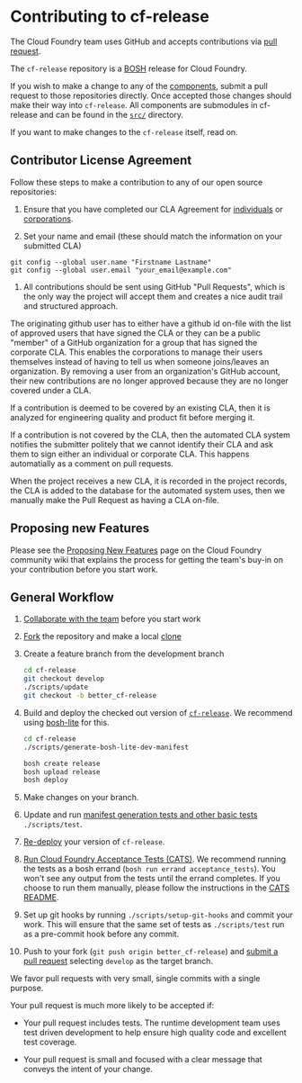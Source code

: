 # Contributing to cf-release

The Cloud Foundry team uses GitHub and accepts contributions via
[pull request](https://help.github.com/articles/using-pull-requests).

The `cf-release` repository is a [BOSH](https://github.com/cloudfoundry/bosh)
release for Cloud Foundry.

If you wish to make a change to any of the [components](https://github.com/cloudfoundry/cf-release#cloud-foundry-components-v2),
submit a pull request to those repositories directly. Once accepted those changes
should make their way into `cf-release`. All components are submodules in cf-release
and can be found in the [`src/`](https://github.com/cloudfoundry/cf-release/tree/master/src)
directory.

If you want to make changes to the `cf-release` itself, read on.

## Contributor License Agreement

Follow these steps to make a contribution to any of our open source repositories:

1. Ensure that you have completed our CLA Agreement for
  [individuals](https://www.cloudfoundry.org/pdfs/CFF_Corporate_CLA.pdf) or
  [corporations](https://www.cloudfoundry.org/pdfs/CFF_Individual_CLA.pdf).

1. Set your name and email (these should match the information on your submitted CLA)
  ```
  git config --global user.name "Firstname Lastname"
  git config --global user.email "your_email@example.com"
  ```

1. All contributions should be sent using GitHub "Pull Requests", which is the only way the project will accept them
  and creates a nice audit trail and structured approach.

The originating github user has to either have a github id on-file with the list of approved users that have signed
the CLA or they can be a public "member" of a GitHub organization for a group that has signed the corporate CLA.
This enables the corporations to manage their users themselves instead of having to tell us when someone joins/leaves
an organization. By removing a user from an organization's GitHub account, their new contributions are no longer
approved because they are no longer covered under a CLA.

If a contribution is deemed to be covered by an existing CLA, then it is analyzed for engineering quality and product
fit before merging it.

If a contribution is not covered by the CLA, then the automated CLA system notifies the submitter politely that we
cannot identify their CLA and ask them to sign either an individual or corporate CLA. This happens automatially as a
comment on pull requests.

When the project receives a new CLA, it is recorded in the project records, the CLA is added to the database for the
automated system uses, then we manually make the Pull Request as having a CLA on-file.

## Proposing new Features
Please see the [Proposing New Features](https://github.com/cloudfoundry-community/cf-docs-contrib/wiki/Proposing-New-Features) page on the Cloud Foundry community wiki that explains the process for getting the team's buy-in on your contribution before you start work.

## General Workflow

1. [Collaborate with the team](https://github.com/cloudfoundry-community/cf-docs-contrib/wiki/Proposing-New-Features) before you start work
1. [Fork](https://help.github.com/articles/fork-a-repo) the repository and make a local [clone](https://help.github.com/articles/fork-a-repo#step-2-create-a-local-clone-of-your-fork)
1. Create a feature branch from the development branch

   ```bash
   cd cf-release
   git checkout develop
   ./scripts/update
   git checkout -b better_cf-release

   ```
1. Build and deploy the checked out version of
   [`cf-release`](http://docs.cloudfoundry.org/bosh/create-release.html#dev-release). We recommend using 
   [bosh-lite](https://github.com/cloudfoundry/bosh-lite) for this.

   ```bash
   cd cf-release
   ./scripts/generate-bosh-lite-dev-manifest
   
   bosh create release
   bosh upload release
   bosh deploy
   ```
1. Make changes on your branch.
1. Update and run [manifest generation tests and other basic tests](spec) `./scripts/test`.
1. [Re-deploy](http://docs.cloudfoundry.org/deploying/) your version of `cf-release`.
1. [Run Cloud Foundry Acceptance Tests (CATS)](https://github.com/cloudfoundry/cf-acceptance-tests).  We recommend
   running the tests as a bosh errand (`bosh run errand acceptance_tests`). You won't see any output from the tests 
   until the errand completes.  If you choose to run them manually, please follow the instructions in the
   [CATS README](https://github.com/cloudfoundry/cf-acceptance-tests/blob/master/README.md).
1. Set up git hooks by running `./scripts/setup-git-hooks` and commit your work.  This will ensure that the same set of tests
   as `./scripts/test` run as a pre-commit hook before any commit.
1. Push to your fork (`git push origin better_cf-release`) and
   [submit a pull request](https://help.github.com/articles/creating-a-pull-request)
   selecting `develop` as the target branch.

We favor pull requests with very small, single commits with a single purpose.

Your pull request is much more likely to be accepted if:

* Your pull request includes tests. The runtime development team uses test driven development to help ensure high
  quality code and excellent test coverage.

* Your pull request is small and focused with a clear message that conveys the intent of your change.
